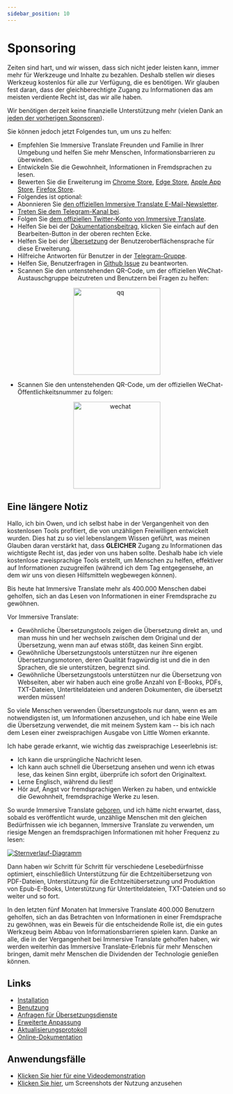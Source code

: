 ```yaml
---
sidebar_position: 10
---
```


# Sponsoring

Zeiten sind hart, und wir wissen, dass sich nicht jeder leisten kann, immer mehr für Werkzeuge und Inhalte zu bezahlen. Deshalb stellen wir dieses Werkzeug kostenlos für alle zur Verfügung, die es benötigen. Wir glauben fest daran, dass der gleichberechtigte Zugang zu Informationen das am meisten verdiente Recht ist, das wir alle haben.

Wir benötigen derzeit keine finanzielle Unterstützung mehr (vielen Dank an [jeden der vorherigen Sponsoren](/docs/thanks)).

Sie können jedoch jetzt Folgendes tun, um uns zu helfen:

- Empfehlen Sie Immersive Translate Freunden und Familie in Ihrer Umgebung und helfen Sie mehr Menschen, Informationsbarrieren zu überwinden.
- Entwickeln Sie die Gewohnheit, Informationen in Fremdsprachen zu lesen.
- Bewerten Sie die Erweiterung im [Chrome Store](https://chrome.google.com/webstore/detail/immersive-translate/bpoadfkcbjbfhfodiogcnhhhpibjhbnh), [Edge Store](https://microsoftedge.microsoft.com/addons/detail/amkbmndfnliijdhojkpoglbnaaahippg), [Apple App Store](https://apps.apple.com/app/id6447957425), [Firefox Store](https://addons.mozilla.org/firefox/addon/immersive-translate/).
- Folgendes ist optional:
- Abonnieren Sie [den offiziellen Immersive Translate E-Mail-Newsletter](https://immersivetranslate.substack.com/).
- [Treten Sie dem Telegram-Kanal bei](https://t.me/immersivetranslate).
- Folgen Sie [dem offiziellen Twitter-Konto von Immersive Translate](https://twitter.com/immersivetran).
- Helfen Sie bei der [Dokumentationsbeitrag](https://immersivetranslate.com/), klicken Sie einfach auf den Bearbeiten-Button in der oberen rechten Ecke.
- Helfen Sie bei der [Übersetzung](https://crowdin.com/project/immersive-translate) der Benutzeroberflächensprache für diese Erweiterung.
- Hilfreiche Antworten für Benutzer in der [Telegram-Gruppe](https://t.me/+rq848Z09nehlOTgx).
- Helfen Sie, Benutzerfragen in [Github Issue](https://github.com/immersive-translate/immersive-translate/issues) zu beantworten.
- Scannen Sie den untenstehenden QR-Code, um der offiziellen WeChat-Austauschgruppe beizutreten und Benutzern bei Fragen zu helfen:

<div align="center">
<img src="/assets/wechat-contact.png" width="200" alt="qq"/>
</div>

- Scannen Sie den untenstehenden QR-Code, um der offiziellen WeChat-Öffentlichkeitsnummer zu folgen:

<div align="center">
<img src="/assets/wechat-qrcode.jpg" width="200" alt="wechat"/>
</div>

## Eine längere Notiz

Hallo, ich bin Owen, und ich selbst habe in der Vergangenheit von den kostenlosen Tools profitiert, die von unzähligen Freiwilligen entwickelt wurden. Dies hat zu so viel lebenslangem Wissen geführt, was meinen Glauben daran verstärkt hat, dass **GLEICHER** Zugang zu Informationen das wichtigste Recht ist, das jeder von uns haben sollte. Deshalb habe ich viele kostenlose zweisprachige Tools erstellt, um Menschen zu helfen, effektiver auf Informationen zuzugreifen (während ich dem Tag entgegensehe, an dem wir uns von diesen Hilfsmitteln wegbewegen können).

Bis heute hat Immersive Translate mehr als 400.000 Menschen dabei geholfen, sich an das Lesen von Informationen in einer Fremdsprache zu gewöhnen.

Vor Immersive Translate:

- Gewöhnliche Übersetzungstools zeigen die Übersetzung direkt an, und man muss hin und her wechseln zwischen dem Original und der Übersetzung, wenn man auf etwas stößt, das keinen Sinn ergibt.
- Gewöhnliche Übersetzungstools unterstützen nur ihre eigenen Übersetzungsmotoren, deren Qualität fragwürdig ist und die in den Sprachen, die sie unterstützen, begrenzt sind.
- Gewöhnliche Übersetzungstools unterstützen nur die Übersetzung von Webseiten, aber wir haben auch eine große Anzahl von E-Books, PDFs, TXT-Dateien, Untertiteldateien und anderen Dokumenten, die übersetzt werden müssen!

So viele Menschen verwenden Übersetzungstools nur dann, wenn es am notwendigsten ist, um Informationen anzusehen, und ich habe eine Weile die Übersetzung verwendet, die mit meinem System kam -- bis ich nach dem Lesen einer zweisprachigen Ausgabe von Little Women erkannte.

Ich habe gerade erkannt, wie wichtig das zweisprachige Leseerlebnis ist:

- Ich kann die ursprüngliche Nachricht lesen.
- Ich kann auch schnell die Übersetzung ansehen und wenn ich etwas lese, das keinen Sinn ergibt, überprüfe ich sofort den Originaltext.
- Lerne Englisch, während du liest!
- Hör auf, Angst vor fremdsprachigen Werken zu haben, und entwickle die Gewohnheit, fremdsprachige Werke zu lesen.

So wurde Immersive Translate [geboren](https://twitter.com/OwenYoungZh/status/1588792579596111872), und ich hätte nicht erwartet, dass, sobald es veröffentlicht wurde, unzählige Menschen mit den gleichen Bedürfnissen wie ich begannen, Immersive Translate zu verwenden, um riesige Mengen an fremdsprachigen Informationen mit hoher Frequenz zu lesen:

[![Sternverlauf-Diagramm](https://api.star-history.com/svg?repos=immersive-translate/immersive-translate\&type=Date)](https://star-history.com/#immersive-translate/immersive-translate\&Date)

Dann haben wir Schritt für Schritt für verschiedene Lesebedürfnisse optimiert, einschließlich Unterstützung für die Echtzeitübersetzung von PDF-Dateien, Unterstützung für die Echtzeitübersetzung und Produktion von Epub-E-Books, Unterstützung für Untertiteldateien, TXT-Dateien und so weiter und so fort.

In den letzten fünf Monaten hat Immersive Translate 400.000 Benutzern geholfen, sich an das Betrachten von Informationen in einer Fremdsprache zu gewöhnen, was ein Beweis für die entscheidende Rolle ist, die ein gutes Werkzeug beim Abbau von Informationsbarrieren spielen kann. Danke an alle, die in der Vergangenheit bei Immersive Translate geholfen haben, wir werden weiterhin das Immersive Translate-Erlebnis für mehr Menschen bringen, damit mehr Menschen die Dividenden der Technologie genießen können.

## Links

- [Installation](/docs/installation)
- [Benutzung](/docs/usage)
- [Anfragen für Übersetzungsdienste](/docs/services)
- [Erweiterte Anpassung](/docs/advanced)
- [Aktualisierungsprotokoll](/docs/CHANGELOG)
- [Online-Dokumentation](/docs/installation)

## Anwendungsfälle

- [Klicken Sie hier für eine Videodemonstration](https://www.youtube.com/watch?v=sQevumpUprc)
- [Klicken Sie hier](/docs/usecase), um Screenshots der Nutzung anzusehen